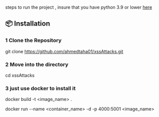 steps to run the project , insure that you have python 3.9 or lower <a href="https://www.python.org/ftp/python/3.9.0/python-3.9.0-amd64.exe">here</a>

## 📦 Installation  

### 1 Clone the Repository 

 git clone https://github.com/ahmedtaha01/xssAttacks.git

### 2 Move into the directory
 
 cd xssAttacks

### 3 just use docker to install it

 docker build -t <image_name> . 

 docker run --name <container_name> -d -p 4000:5001 <image_name> 
